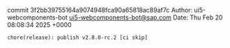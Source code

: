 commit 3f2bb39755164a9074948fca90a65818ac89af7c
Author: ui5-webcomponents-bot <ui5-webcomponents-bot@sap.com>
Date:   Thu Feb 20 08:08:34 2025 +0000

    chore(release): publish v2.8.0-rc.2 [ci skip]
